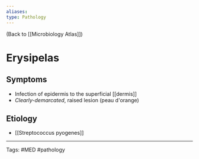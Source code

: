 ```yaml
---
aliases: 
type: Pathology
---
```


(Back to [[Microbiology Atlas]])

# Erysipelas

## Symptoms
- Infection of epidermis to the superficial [[dermis]]
- _Clearly-demarcated_, raised lesion (peau d'orange)
## Etiology
- [[Streptococcus pyogenes]]

---
Tags: #MED #pathology
